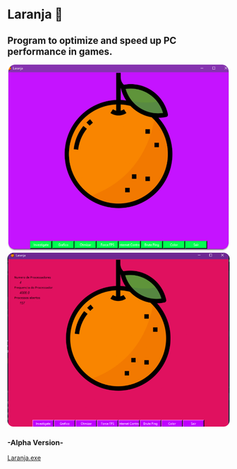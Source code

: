 # <tittle> Laranja </tittle> :orange:
## Program to optimize and speed up PC performance in games.


![](laranja/Laranja/Screenshots/Screenshot2.png)
![](laranja/Laranja/Screenshots/Screenshot1.png)


### -Alpha Version-
    
</p>

[Laranja.exe](https://github.com/eusouanderson/Laranja/raw/main/Laranja/%5Blaranja.exe%5D/%5Blaranja.exe%5D.rar)
